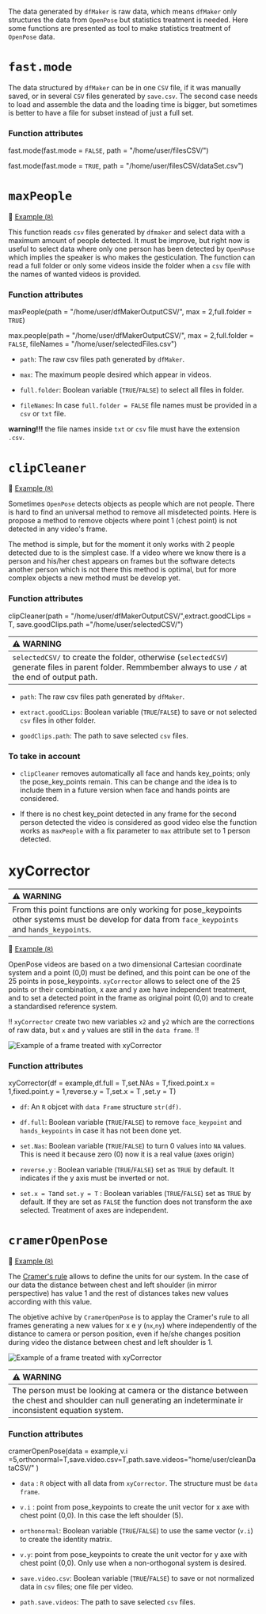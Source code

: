 The data generated by `dfMaker` is raw data, which means `dfMaker` only structures the data from `OpenPose` but statistics treatment is needed. Here some functions are presented as tool to make statistics treatment of `OpenPose` data.

# `fast.mode`

The data structured by `dfMaker` can be in one `CSV` file, if it was manually saved, or in several `CSV` files generated by `save.csv`. The second case needs to load and assemble the data and the loading time is bigger, but sometimes is better to have a file for subset instead of just a full set.

### Function attributes

fast.mode(fast.mode = `FALSE`, path = "/home/user/filesCSV/")

fast.mode(fast.mode = `TRUE`, path = "/home/user/filesCSV/dataSet.csv")

# `maxPeople`

:notebook: [Example (`R`)](functionsExamples/maxPeopleExample.R)

This function reads `csv` files generated by `dfmaker` and select data with a maximum amount of people detected. It must be improve, but right now is useful to select data where only one person has been detected by `OpenPose` which implies the speaker is who makes the gesticulation. The function can read a full folder or only some videos inside the folder when a `csv` file with the names of wanted videos is provided.

### Function attributes

maxPeople(path = "/home/user/dfMakerOutputCSV/", max = 2,full.folder = `TRUE`)

max.people(path = "/home/user/dfMakerOutputCSV/", max = 2,full.folder = `FALSE`, fileNames = "/home/user/selectedFiles.csv")

-   `path`: The raw csv files path generated by `dfMaker`.

-   `max`: The maximum people desired which appear in videos.

-   `full.folder`: Boolean variable (`TRUE`/`FALSE`) to select all files in folder.

-   `fileNames`: In case `full.folder = FALSE` file names must be provided in a `csv` or `txt` file.

**warning!!!** the file names inside `txt` or `csv` file must have the extension `.csv`.

# `clipCleaner`


:notebook: [Example (`R`)](functionsExamples/clipCleanerExample.R)



Sometimes `OpenPose` detects objects as people which are not people. There is hard to find an universal method to remove all misdetected points. Here is propose a method to remove objects where point 1 (chest point) is not detected in any video's frame.

The method is simple, but for the moment it only works with 2 people detected due to is the simplest case. If a video where we know there is a person and his/her chest appears on frames but the software detects another person which is not there this method is optimal, but for more complex objects a new method must be develop yet.

### Function attributes

clipCleaner(path = "/home/user/dfMakerOutputCSV/",extract.goodCLips = T, save.goodClips.path ="/home/user/selectedCSV/")

| :warning: WARNING                                                                                                                                       |
|:-----------------------------------------------------------------------|
| `selectedCSV/` to create the folder, otherwise (`selectedCSV`) generate files in parent folder. Remmbember always to use `/` at the end of output path. |

-   `path`: The raw csv files path generated by `dfMaker`.

-   `extract.goodCLips`: Boolean variable (`TRUE`/`FALSE`) to save or not selected `csv` files in other folder.

-   `goodClips.path`: The path to save selected `csv` files.

### To take in account

-   `clipCleaner` removes automatically all face and hands key_points; only the pose_key_points remain. This can be change and the idea is to include them in a future version when face and hands points are considered.

-   If there is no chest key_point detected in any frame for the second person detected the video is considered as good video else the function works as `maxPeople` with a fix parameter to `max` attribute set to 1 person detected.

# xyCorrector

| :warning: WARNING                                                                                                                                 |
|:-----------------------------------------------------------------------|
| From this point functions are only working for pose_keypoints other systems must be develop for data from `face_keypoints` and `hands_keypoints`. |

:notebook: [Example (`R`)](functionsExamples/xyCorrectorExample.R)


OpenPose videos are based on a two dimensional Cartesian coordinate system and a point (0,0) must be defined, and this point can be one of the 25 points in pose_keypoints. `xyCorrector` allows to select one of the 25 points or their combination, x axe and y axe have independent treatment, and to set a detected point in the frame as original point (0,0) and to create a standardised reference system.


:bangbang: `xyCorrector` create two new variables `x2` and `y2` which are the corrections of raw data, but `x` and `y` values are still in the `data frame`. :bangbang:

 ![Example of a frame treated with xyCorrector](functionsExamples/xyCorrectorPlot.png)

### Function attributes

xyCorrector(df = example,df.full = T,set.NAs = T,fixed.point.x = 1,fixed.point.y = 1,reverse.y = T,set.x = T ,set.y = T)

-   `df`: An `R` objcet with `data Frame` structure `str(df)`.

-   `df.full`: Boolean variable (`TRUE`/`FALSE`) to remove `face_keypoint` and `hands_keypoints` in case it has not been done yet.

-   `set.Nas`: Boolean variable (`TRUE`/`FALSE`) to turn 0 values into `NA` values. This is need it because zero (0) now it is a real value (axes origin)

-   `reverse.y` : Boolean variable (`TRUE`/`FALSE`) set as `TRUE` by default. It indicates if the y axis must be inverted or not.

-   `set.x = T`and `set.y = T` : Boolean variables (`TRUE`/`FALSE`) set as `TRUE` by default. If they are set as `FALSE` the function does not transform the axe selected. Treatment of axes are independent.


# `cramerOpenPose`

:notebook: [Example (`R`)](functionsExamples/cramerOpenPoseExample.R)


The [Cramer's rule](https://en.wikipedia.org/wiki/Cramer%27s_rule) allows to define the units for our system. In the case of our data the distance between chest and left shoulder (in mirror perspective) has value 1 and the rest of distances takes new values according with this value.

The objetive achive by `CramerOpenPose` is to applay the Cramer's rule to all frames generating a new values for x e y (`nx`,`ny`) where independently of the distance to camera or person position, even if he/she changes position during video the distance between chest and left shoulder is 1.

 ![Example of a frame treated with xyCorrector](functionsExamples/cramerOpenPoseExample.png)


| :warning: WARNING                                                                                                                                 |
|:-----------------------------------------------------------------------|
| The person must be looking at camera or the distance between the chest and shoulder can null generating an indeterminate ir inconsistent equation system.    |


### Function attributes

cramerOpenPose(data = example,v.i =5,orthonormal=T,save.video.csv=T,path.save.videos="home/user/cleanDataCSV/" )


* `data` : `R` object with all data from `xyCorrector`. The structure must be `data frame`.

* `v.i` : point from pose_keypoints to create the unit vector for x axe with chest point (0,0). In this case the left shoulder (5).

* `orthonormal`:  Boolean variable (`TRUE`/`FALSE`) to use the same vector (`v.i`) to create the identity matrix.

*  `v.y`: point from pose_keypoints to create the unit vector for y axe with chest point (0,0). Only use when a non-orthogonal system  is desired.

* `save.video.csv`: Boolean variable (`TRUE`/`FALSE`) to save or not normalized data in `csv` files; one file per video.

* `path.save.videos`: The path to save selected `csv` files.
